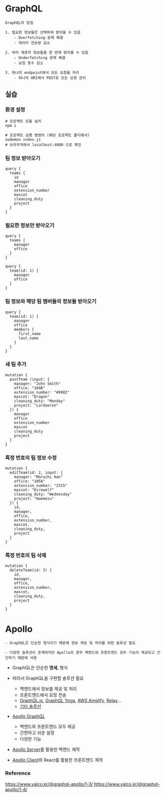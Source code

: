 # GraphQL
```
GraphQL의 장점

1. 필요한 정보들만 선택하여 받아올 수 있음
    - Overfetching 문제 해결
    - 데이터 전송량 감소

2. 여러 계층의 정보들을 한 번에 받아올 수 있음
    - Underfetching 문제 해결
    - 요청 횟수 감소

3. 하나의 endpoint에서 모든 요청을 처리
    - 하나의 URI에서 POST로 모든 요청 관리
```

## 실습
### 환경 설정
```
# 프로젝트 모듈 설치
npm i

# 프로젝트 실행 명령어 (해당 프로젝트 폴더에서)
nodemon index.js
# 브라우저에서 localhost:4000 으로 확인
```

### 팀 정보 받아오기
```
query {
  teams {
    id
    manager
    office
    extension_number
    mascot
    cleaning_duty
    project
  }
}
```

### 필요한 정보만 받아오기
```
query {
  teams {
    manager
    office
  }
}
```
```
query {
  team(id: 1) {
    manager
    office
  }
}
```

### 팀 정보와 해당 팀 멤버들의 정보들 받아오기
```
query {
  team(id: 1) {
    manager
    office
    members {
      first_name
      last_name
    }
  }
}
```

### 새 팀 추가
```
mutation {
  postTeam (input: {
    manager: "John Smith"
    office: "104B"
    extension_number: "#9982"
    mascot: "Dragon"
    cleaning_duty: "Monday"
    project: "Lordaeron"
  }) {
    manager
    office
    extension_number
    mascot
    cleaning_duty
    project
  }
}
```

### 특정 번호의 팀 정보 수정
```
mutation {
  editTeam(id: 2, input: {
    manager: "Maruchi Han"
    office: "105A"
    extension_number: "2315"
    mascot: "Direwolf"
    cleaning_duty: "Wednesday"
    project: "Haemosu"
  }) {
    id,
    manager,
    office,
    extension_number,
    mascot,
    cleaning_duty,
    project
  }
}
```

### 특정 번호의 팀 삭제
```
mutation {
  deleteTeam(id: 3) {
    id,
    manager,
    office,
    extension_number,
    mascot,
    cleaning_duty,
    project
  }
}
```

# Apollo
```
- GraphQL은 단순한 형식이기 때문에 정보 제공 및 처리를 위한 솔루션 필요

- 다양한 솔루션이 존재하지만 Apollo의 경우 백엔드와 프론트엔드 모두 기능이 제공되고 간단하기 때문에 사용
```

- GraphQL은 단순한 <b>명세</b>, 형식
- 따라서 GraphQL을 구현할 솔루션 필요
    - 백엔드에서 정보를 제공 및 처리
    - 프론트엔드에서 요청 전송
    - [GraphQL.js](https://www.npmjs.com/package/graphql), [GraphQL Yoga](https://github.com/dotansimha/graphql-yoga), [AWS Amplify](https://docs.amplify.aws/), [Relay](https://relay.dev/)...
    - [기타 솔루션](https://graphql.org/code/)

- [Apollo GraphQL](https://www.apollographql.com/)
    - 백엔드와 프론트엔드 모두 제공
    - 간편하고 쉬운 설정
    - 다양한 기능

- [Apollo Server](https://www.apollographql.com/docs/apollo-server/)를 활용한 백엔드 제작
- [Apollo Client](https://www.apollographql.com/docs/react/)와 React를 활용한 프론트엔드 제작

### Reference
https://www.yalco.kr/@graphql-apollo/1-3/
https://www.yalco.kr/@graphql-apollo/1-4/
